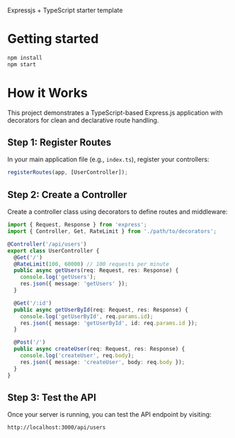 Expressjs + TypeScript starter template

# Getting started
```bash
npm install 
npm start
```

# How it Works

This project demonstrates a TypeScript-based Express.js application with decorators for clean and declarative route handling.

## Step 1: Register Routes

In your main application file (e.g., `index.ts`), register your controllers:

```typescript
registerRoutes(app, [UserController]);
```

## Step 2: Create a Controller

Create a controller class using decorators to define routes and middleware:

```typescript
import { Request, Response } from 'express';
import { Controller, Get, RateLimit } from './path/to/decorators';

@Controller('/api/users')
export class UserController {
  @Get('/')
  @RateLimit(100, 60000) // 100 requests per minute
  public async getUsers(req: Request, res: Response) {
    console.log('getUsers');
    res.json({ message: 'getUsers' });
  }

  @Get('/:id')
  public async getUserById(req: Request, res: Response) {
    console.log('getUserById', req.params.id);
    res.json({ message: 'getUserById', id: req.params.id });
  }

  @Post('/')
  public async createUser(req: Request, res: Response) {
    console.log('createUser', req.body);
    res.json({ message: 'createUser', body: req.body });
  }
}
```


## Step 3: Test the API

Once your server is running, you can test the API endpoint by visiting:

```
http://localhost:3000/api/users
```
